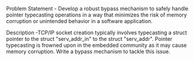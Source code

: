 Problem Statement - Develop a robust bypass mechanism to safely handle pointer typecasting operations in a way that minimizes the risk of memory corruption or unintended behavior in a software application. 

Description -TCP/IP socket creation typically involves typecasting a struct pointer to the struct "serv_addr_in" to the struct "serv_addr". Pointer typecasting is frowned upon in the embedded community as it may cause memory corruption. Write a bypass mechanism to tackle this issue.
